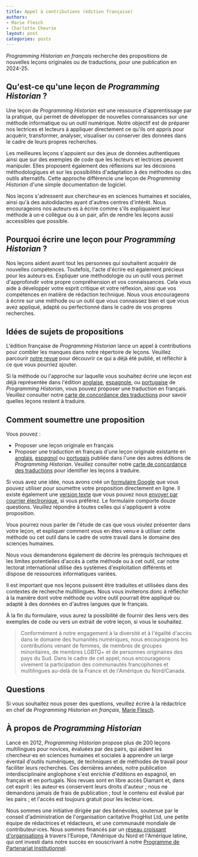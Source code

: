 ```yaml
---
title: Appel à contributions (édition française)
authors:
- Marie Flesch
- Charlotte Chevrie
layout: post
categories: posts 
---
```


_Programming Historian en français_ recherche des propositions de nouvelles leçons originales ou de traductions, pour une publication en 2024-25.

## Qu'est-ce qu'une leçon de _Programming Historian_&nbsp;?

Une leçon de _Programming Historian_ est une ressource d'apprentissage par la pratique, qui permet de développer de nouvelles connaissances sur une méthode informatique ou un outil numérique. Notre objectif est de préparer nos lectrices et lecteurs à appliquer directement ce qu'ils ont appris pour acquérir, transformer, analyser, visualiser ou conserver des données dans le cadre de leurs propres recherches.

Les meilleures leçons s'appuient sur des jeux de données authentiques ainsi que sur des exemples de code que les lecteurs et lectrices peuvent manipuler. Elles proposent également des réflexions sur les décisions méthodologiques et sur les possibilités d'adaptation à des méthodes ou des outils alternatifs. Cette approche différencie une leçon de _Programming Historian_ d'une simple documentation de logiciel.

Nos leçons s'adressent aux chercheur·es en sciences humaines et sociales, ainsi qu'à des autodidactes ayant d'autres centres d'intérêt. Nous encourageons nos auteurs·es à écrire comme s'ils expliquaient leur méthode à un·e collègue ou à un pair, afin de rendre les leçons aussi accessibles que possible.

## Pourquoi écrire une leçon pour _Programming Historian_&nbsp;?

Nos leçons aident avant tout les personnes qui souhaitent acquérir de nouvelles compétences. Toutefois, l'acte d'écrire est également précieux pour les auteurs·es. Expliquer une méthodologie ou un outil vous permet d'approfondir votre propre compréhension et vos connaissances. Cela vous aide à développer votre esprit critique et votre réflexion, ainsi que vos compétences en matière de rédaction technique. Nous vous encourageons à écrire sur une méthode ou un outil que vous connaissez bien et que vous avez appliqué, adapté ou perfectionné dans le cadre de vos propres recherches.

## Idées de sujets de propositions

L'édition française de _Programming Historian_ lance un appel à contributions pour combler les manques dans notre répertoire de leçons. Veuillez parcourir [notre revue](/fr/leçons) pour découvrir ce qui a déjà été publié, et réfléchir à ce que vous pourriez ajouter.

Si la méthode ou l'approche sur laquelle vous souhaitez écrire une leçon est déjà représentée dans l'édition [anglaise](/en/lessons), [espagnole](/es/lecciones/), ou [portugaise](/pt/licoes/) de _Programming Historian_, vous pouvez proposer une traduction en français. Veuillez consulter notre [carte de concordance des traductions](/translation-concordance) pour savoir quelles leçons restent à traduire.

## Comment soumettre une proposition

Vous pouvez&nbsp;:

- Proposer une leçon originale en français
- Proposer une traduction en français d'une leçon originale existante en [anglais](/en/lessons), [espagnol](/es/lecciones/) ou [portugais](/pt/licoes/) publiée dans l'une des autres éditions de _Programming Historian_. Veuillez consulter notre [carte de concordance des traductions](/translation-concordance) pour identifier les leçons à traduire.

Si vous avez une idée, nous avons créé un [formulaire Google](https://forms.gle/XG7sXu7EaCbnwAd56) que vous pouvez utiliser pour soumettre votre proposition directement en ligne. Il existe également une [version texte](/assets/forms/formulaire-lecon.txt) que vous pouvez nous [envoyer par courrier électronique](mailto:francais@programminghistorian.org), si vous préférez. Le formulaire comporte douze questions. Veuillez répondre à toutes celles qui s'appliquent à votre proposition.

Vous pourrez nous parler de l'étude de cas que vous voulez présenter dans votre leçon, et expliquer comment vous en êtes venu·e à utiliser cette méthode ou cet outil dans le cadre de votre travail dans le domaine des sciences humaines.

Nous vous demanderons également de décrire les prérequis techniques et les limites potentielles d'accès à cette méthode ou à cet outil, car notre lectorat international utilise des systèmes d'exploitation différents et dispose de ressources informatiques variées.

Il est important que nos leçons puissent être traduites et utilisées dans des contextes de recherche multilingues. Nous vous inviterons donc à réfléchir à la manière dont votre méthode ou votre outil pourrait être appliqué ou adapté à des données en d'autres langues que le français.

À la fin du formulaire, vous aurez la possibilité de fournir des liens vers des exemples de code ou vers un extrait de votre leçon, si vous le souhaitez.

>Conformément à notre engagement à la diversité et à l'égalité d'accès dans le domaine des humanités numériques, nous encourageons les contributions venant de femmes, de membres de groupes minoritaires, de membres LGBTQ+ et de personnes originaires des pays du Sud. Dans le cadre de cet appel, nous encourageons vivement la participation des communautés francophones et multilingues au-delà de la France et de l'Amérique du Nord/Canada.

## Questions

Si vous souhaitez nous poser des questions, veuillez écrire à la rédactrice en chef de _Programming Historian en français_, [Marie Flesch](mailto:francais@programminghistorian.org).

## À propos de _Programming Historian_

Lancé en 2012, _Programming Historian_ propose plus de 200 leçons multilingues pour novices, évaluées par des pairs, qui aident les chercheur·es en sciences humaines et sociales à apprendre un large éventail d'outils numériques, de techniques et de méthodes de travail pour faciliter leurs recherches. Ces dernières années, notre publication interdisciplinaire anglophone s'est enrichie d'éditions en espagnol, en français et en portugais. Nos revues sont en libre accès Diamant et, dans cet esprit&nbsp;: les auteur·es conservent leurs droits d'auteur&nbsp;; nous ne demandons jamais de frais de publication&nbsp;; tout le contenu est évalué par les pairs&nbsp;; et l'accès est toujours gratuit pour les lecteur·ices.

Nous sommes une initiative dirigée par des bénévoles, soutenue par le conseil d'administration de l'organisation caritative ProgHist Ltd, une petite équipe de rédactrices et rédacteurs, et une communauté mondiale de contributeur·ices. Nous sommes financés par un [réseau croissant d'organisations](/fr/nos-soutiens) à travers l'Europe, l'Amérique du Nord et l'Amérique latine, qui ont investi dans notre succès en souscrivant à notre [Programme de Partenariat Institutionnel](/fr/pi).
